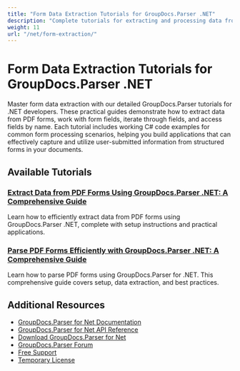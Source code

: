 ```yaml
---
title: "Form Data Extraction Tutorials for GroupDocs.Parser .NET"
description: "Complete tutorials for extracting and processing data from PDF forms and other document fields using GroupDocs.Parser for .NET."
weight: 11
url: "/net/form-extraction/"
---
```


# Form Data Extraction Tutorials for GroupDocs.Parser .NET

Master form data extraction with our detailed GroupDocs.Parser tutorials for .NET developers. These practical guides demonstrate how to extract data from PDF forms, work with form fields, iterate through fields, and access fields by name. Each tutorial includes working C# code examples for common form processing scenarios, helping you build applications that can effectively capture and utilize user-submitted information from structured forms in your documents.

## Available Tutorials

### [Extract Data from PDF Forms Using GroupDocs.Parser .NET&#58; A Comprehensive Guide](./extract-data-pdf-forms-groupdocs-parser-dotnet/)
Learn how to efficiently extract data from PDF forms using GroupDocs.Parser .NET, complete with setup instructions and practical applications.

### [Parse PDF Forms Efficiently with GroupDocs.Parser .NET&#58; A Comprehensive Guide](./parse-pdf-forms-groupdocs-parser-dotnet/)
Learn how to parse PDF forms using GroupDocs.Parser for .NET. This comprehensive guide covers setup, data extraction, and best practices.

## Additional Resources

- [GroupDocs.Parser for Net Documentation](https://docs.groupdocs.com/parser/net/)
- [GroupDocs.Parser for Net API Reference](https://reference.groupdocs.com/parser/net/)
- [Download GroupDocs.Parser for Net](https://releases.groupdocs.com/parser/net/)
- [GroupDocs.Parser Forum](https://forum.groupdocs.com/c/parser)
- [Free Support](https://forum.groupdocs.com/)
- [Temporary License](https://purchase.groupdocs.com/temporary-license/)
